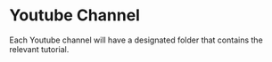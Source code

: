 # Youtube Channel

Each Youtube channel will have a designated folder that contains the relevant tutorial.
